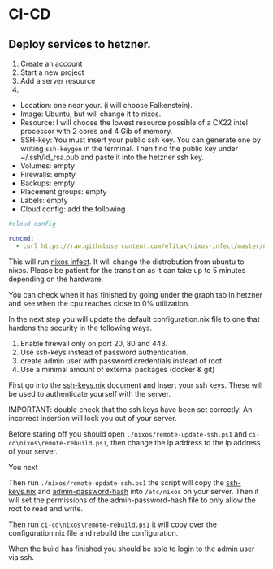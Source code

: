 # CI-CD 

## Deploy services to hetzner. 

1. Create an account
2. Start a new project
3. Add a server resource 
4. 

- Location: one near your. (i will choose Falkenstein). 
- Image: Ubuntu, but will change it to nixos. 
- Resource: I will choose the lowest resource possible of a CX22 intel processor with 2 cores and 4 Gib of memory. 
- SSH-key: You must insert your public ssh key. You can generate one by writing `ssh-keygen` in the terminal. Then find the public key under ~/.ssh/id_rsa.pub and paste it into the hetzner ssh key. 
- Volumes: empty 
- Firewalls: empty
- Backups: empty 
- Placement groups: empty 
- Labels: empty 
- Cloud config: add the following

``` yaml
#cloud-config

runcmd:
  - curl https://raw.githubusercontent.com/elitak/nixos-infect/master/nixos-infect | PROVIDER=hetznercloud NIX_CHANNEL=nixos-23.05 bash 2>&1 | tee /tmp/infect.log
```

This will run [nixos infect](https://github.com/elitak/nixos-infect?tab=readme-ov-file#hetzner-cloud). It will change the distrobution from ubuntu to nixos. Please be patient for the transition as it can take up to 5 minutes depending on the hardware. 

You can check when it has finished by going under the graph tab in hetzner and see when the cpu reaches close to 0% utilization. 

In the next step you will update the default configuration.nix file to one that hardens the security in the following ways. 

1. Enable firewall only on port 20, 80 and 443. 
2. Use ssh-keys instead of password authentication. 
3. create admin user with password credentials instead of root
4. Use a minimal amount of external packages (docker & git)

First go into the [ssh-keys.nix](ci-cd\nixos\ssh-keys.nix) document and insert your ssh keys. These will be used to authenticate yourself with the server. 

IMPORTANT: double check that the ssh keys have been set correctly. An incorrect insertion will lock you out of your server. 

Before staring off you should open `./nixos/remote-update-ssh.ps1` and `ci-cd\nixos\remote-rebuild.ps1`, then change the ip address to the ip address of your server. 

You next 

Then run `./nixos/remote-update-ssh.ps1` the script will copy the [ssh-keys.nix](ci-cd\nixos\ssh-keys.nix) and [admin-password-hash](ci-cd\nixos\admin-password-hash)  into `/etc/nixos` on your server. Then it will set the permissions of the admin-password-hash file to only allow the root to read and write.  

Then run `ci-cd\nixos\remote-rebuild.ps1` it will copy over the configuration.nix file and rebuild the configuration. 

When the build has finished you should be able to login to the admin user via ssh. 


